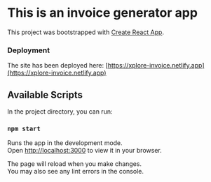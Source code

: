 # This is an invoice generator app

This project was bootstrapped with [Create React App](https://github.com/facebook/create-react-app).

### Deployment

The site has been deployed here: [https://xplore-invoice.netlify.app](https://xplore-invoice.netlify.app)

## Available Scripts

In the project directory, you can run:

### `npm start`

Runs the app in the development mode.\
Open [http://localhost:3000](http://localhost:3000) to view it in your browser.

The page will reload when you make changes.\
You may also see any lint errors in the console.
